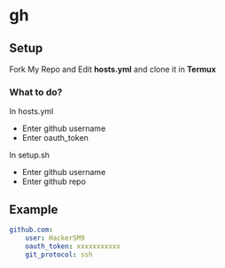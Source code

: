 # gh

## Setup
Fork My Repo and Edit __hosts.yml__ and clone it in __Termux__
### What to do?
In hosts.yml

- Enter github username
- Enter oauth_token

In setup.sh

- Enter github username
- Enter github repo
## Example
```yml
github.com:
    user: HackerSM9
    oauth_token: xxxxxxxxxxx
    git_protocol: ssh
```

